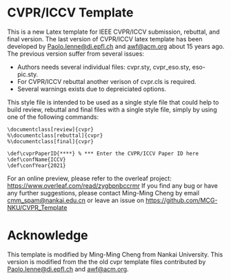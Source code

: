 # CVPR/ICCV Template

This is a new Latex template for IEEE CVPR/ICCV submission, rebuttal, and final version. The last version of CVPR/ICCV latex template has been developed by Paolo.Ienne@di.epfl.ch and awf@acm.org about 15 years ago. The previous version suffer from several issues:

* Authors needs several individual files: cvpr.sty, cvpr_eso.sty, eso-pic.sty.
* For CVPR/ICCV rebuttal another verison of cvpr.cls is required.
* Several warnings exists due to depreiciated options.

This style file is intended to be used as a single style file that could help to build review, rebuttal and final files with a single style file, simply by using one of the following commands:

```Tex
\documentclass[review]{cvpr}
%\documentclass[rebuttal]{cvpr}
%\documentclass[final]{cvpr}

\def\cvprPaperID{****} % *** Enter the CVPR/ICCV Paper ID here
\def\confName{ICCV}
\def\confYear{2021}

```

For an online preview, please refer to the overleaf project: https://www.overleaf.com/read/zygbpnbccrmr If you find any bug or have any further suggestions, please contact Ming-Ming Cheng by email cmm_spam@nankai.edu.cn or leave an issue on https://github.com/MCG-NKU/CVPR_Template

# Acknowledge
This template is modified by Ming-Ming Cheng from Nankai University. This version is modified from the the old cvpr template files contributed by Paolo.Ienne@di.epfl.ch and awf@acm.org. 


